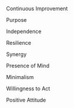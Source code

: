 
Continuous Improvement

Purpose

Independence

Resilience

Synergy

Presence of Mind

Minimalism

Willingness to Act

Positive Attitude 

